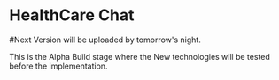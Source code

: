 # HealthCare Chat

#Next Version will be uploaded by tomorrow's night.


This is the Alpha Build stage where the New technologies will be tested before the implementation.
